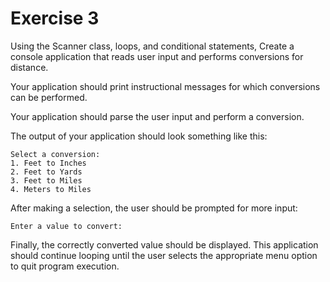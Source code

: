 # Exercise 3

Using the Scanner class, loops, and conditional statements, Create a console application that reads user input and performs conversions for distance.

Your application should print instructional messages for which conversions can be performed. 

Your application should parse the user input and perform a conversion.

The output of your application should look something like this:
```
Select a conversion:
1. Feet to Inches
2. Feet to Yards
3. Feet to Miles
4. Meters to Miles
```

After making a selection, the user should be prompted for more input:
```
Enter a value to convert:
```

Finally, the correctly converted value should be displayed. This application should continue looping until the user selects the appropriate menu option to quit program execution.
